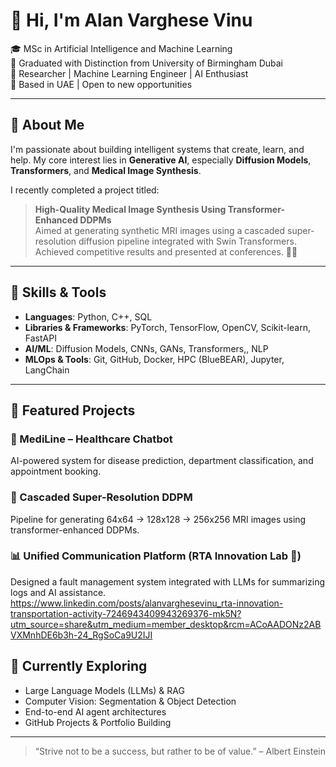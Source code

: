 # 👋 Hi, I'm Alan Varghese Vinu

🎓 MSc in Artificial Intelligence and Machine Learning  
🏅 Graduated with Distinction from University of Birmingham Dubai  
🔬 Researcher | Machine Learning Engineer | AI Enthusiast  
📍 Based in UAE | Open to new opportunities

---

## 🧠 About Me

I'm passionate about building intelligent systems that create, learn, and help. My core interest lies in **Generative AI**, especially **Diffusion Models**, **Transformers**, and **Medical Image Synthesis**.

I recently completed a project titled:

> **High-Quality Medical Image Synthesis Using Transformer-Enhanced DDPMs**  
> Aimed at generating synthetic MRI images using a cascaded super-resolution diffusion pipeline integrated with Swin Transformers. Achieved competitive results and presented at conferences. 🧪🧠

---

## 🔧 Skills & Tools

- **Languages**: Python, C++, SQL  
- **Libraries & Frameworks**: PyTorch, TensorFlow, OpenCV, Scikit-learn, FastAPI  
- **AI/ML**: Diffusion Models, CNNs, GANs, Transformers,, NLP  
- **MLOps & Tools**: Git, GitHub, Docker, HPC (BlueBEAR), Jupyter, LangChain

---

## 📁 Featured Projects

### 🧬 MediLine – Healthcare Chatbot
AI-powered system for disease prediction, department classification, and appointment booking.

### 🧠 Cascaded Super-Resolution DDPM
Pipeline for generating 64x64 → 128x128 → 256x256 MRI images using transformer-enhanced DDPMs.

### 📊 Unified Communication Platform (RTA Innovation Lab 🥈)
Designed a fault management system integrated with LLMs for summarizing logs and AI assistance.
https://www.linkedin.com/posts/alanvarghesevinu_rta-innovation-transportation-activity-7246943409943269376-mk5N?utm_source=share&utm_medium=member_desktop&rcm=ACoAADONz2ABVXMnhDE6b3h-24_RgSoCa9U2IJI


## 🌱 Currently Exploring
- Large Language Models (LLMs) & RAG
- Computer Vision: Segmentation & Object Detection
- End-to-end AI agent architectures
- GitHub Projects & Portfolio Building

---


> “Strive not to be a success, but rather to be of value.” – Albert Einstein

<!--
**alanvinuv/alanvinuv** is a ✨ _special_ ✨ repository because its `README.md` (this file) appears on your GitHub profile.

Here are some ideas to get you started:

- 🔭 I’m currently working on ...
- 🌱 I’m currently learning ...
- 👯 I’m looking to collaborate on ...
- 🤔 I’m looking for help with ...
- 💬 Ask me about ...
- 📫 How to reach me: ...
- 😄 Pronouns: ...
- ⚡ Fun fact: ...
-->
